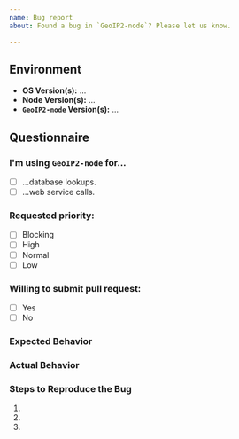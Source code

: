 ```yaml
---
name: Bug report
about: Found a bug in `GeoIP2-node`? Please let us know.

---
```


<!-- Help us understand the context of your bug. -->
## Environment
- __OS Version(s):__ ...
- __Node Version(s):__ ...
- __`GeoIP2-node` Version(s):__ ...

<!-- Please answer the following questionnaire as thoroughly as possible. -->
## Questionnaire

<!-- How are you trying to utilize `GeoIP2-node`? -->
### I'm using `GeoIP2-node` for...
- [ ] ...database lookups.
- [ ] ...web service calls.

<!--
How would you describe the priority of this bug to your work?

Please note that a high priority issue for you might not necessarily translate
to being a high priority for the maintainers.
-->
### Requested priority:
- [ ] Blocking
- [ ] High
- [ ] Normal
- [ ] Low

<!-- Are you willing to submit a pull request to fix this bug? -->
### Willing to submit pull request:
- [ ] Yes
- [ ] No

<!-- What did you expect to happen? -->
### Expected Behavior

<!-- What is actually happening? -->
### Actual Behavior

<!-- Help us understand how to reproduce the problem. -->
### Steps to Reproduce the Bug
1.
1.
1.

